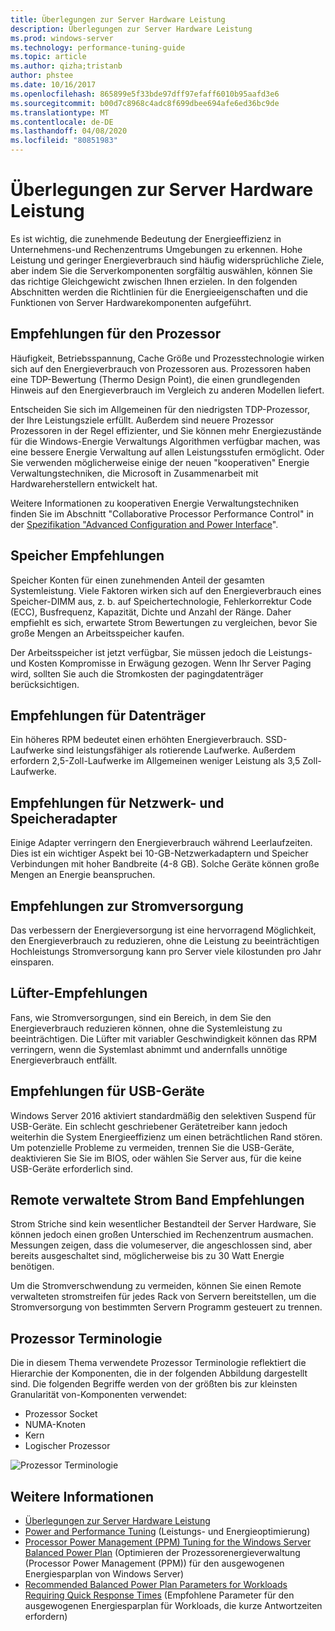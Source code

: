```yaml
---
title: Überlegungen zur Server Hardware Leistung
description: Überlegungen zur Server Hardware Leistung
ms.prod: windows-server
ms.technology: performance-tuning-guide
ms.topic: article
ms.author: qizha;tristanb
author: phstee
ms.date: 10/16/2017
ms.openlocfilehash: 865899e5f33bde97dff97efaff6010b95aafd3e6
ms.sourcegitcommit: b00d7c8968c4adc8f699dbee694afe6ed36bc9de
ms.translationtype: MT
ms.contentlocale: de-DE
ms.lasthandoff: 04/08/2020
ms.locfileid: "80851983"
---
```

# <a name="server-hardware-power-considerations"></a>Überlegungen zur Server Hardware Leistung

Es ist wichtig, die zunehmende Bedeutung der Energieeffizienz in Unternehmens-und Rechenzentrums Umgebungen zu erkennen. Hohe Leistung und geringer Energieverbrauch sind häufig widersprüchliche Ziele, aber indem Sie die Serverkomponenten sorgfältig auswählen, können Sie das richtige Gleichgewicht zwischen Ihnen erzielen. In den folgenden Abschnitten werden die Richtlinien für die Energieeigenschaften und die Funktionen von Server Hardwarekomponenten aufgeführt.

## <a name="processor-recommendations"></a>Empfehlungen für den Prozessor

Häufigkeit, Betriebsspannung, Cache Größe und Prozesstechnologie wirken sich auf den Energieverbrauch von Prozessoren aus. Prozessoren haben eine TDP-Bewertung (Thermo Design Point), die einen grundlegenden Hinweis auf den Energieverbrauch im Vergleich zu anderen Modellen liefert.

Entscheiden Sie sich im Allgemeinen für den niedrigsten TDP-Prozessor, der Ihre Leistungsziele erfüllt. Außerdem sind neuere Prozessor Prozessoren in der Regel effizienter, und Sie können mehr Energiezustände für die Windows-Energie Verwaltungs Algorithmen verfügbar machen, was eine bessere Energie Verwaltung auf allen Leistungsstufen ermöglicht. Oder Sie verwenden möglicherweise einige der neuen "kooperativen" Energie Verwaltungstechniken, die Microsoft in Zusammenarbeit mit Hardwareherstellern entwickelt hat.

Weitere Informationen zu kooperativen Energie Verwaltungstechniken finden Sie im Abschnitt "Collaborative Processor Performance Control" in der [Spezifikation "Advanced Configuration and Power Interface](http://www.uefi.org/sites/default/files/resources/ACPI_5_1release.pdf)".


## <a name="memory-recommendations"></a>Speicher Empfehlungen
Speicher Konten für einen zunehmenden Anteil der gesamten Systemleistung. Viele Faktoren wirken sich auf den Energieverbrauch eines Speicher-DIMM aus, z. b. auf Speichertechnologie, Fehlerkorrektur Code (ECC), Busfrequenz, Kapazität, Dichte und Anzahl der Ränge. Daher empfiehlt es sich, erwartete Strom Bewertungen zu vergleichen, bevor Sie große Mengen an Arbeitsspeicher kaufen.

Der Arbeitsspeicher ist jetzt verfügbar, Sie müssen jedoch die Leistungs-und Kosten Kompromisse in Erwägung gezogen. Wenn Ihr Server Paging wird, sollten Sie auch die Stromkosten der pagingdatenträger berücksichtigen.


## <a name="disks-recommendations"></a>Empfehlungen für Datenträger
Ein höheres RPM bedeutet einen erhöhten Energieverbrauch. SSD-Laufwerke sind leistungsfähiger als rotierende Laufwerke. Außerdem erfordern 2,5-Zoll-Laufwerke im Allgemeinen weniger Leistung als 3,5 Zoll-Laufwerke.

## <a name="network-and-storage-adapter-recommendations"></a>Empfehlungen für Netzwerk- und Speicheradapter
Einige Adapter verringern den Energieverbrauch während Leerlaufzeiten. Dies ist ein wichtiger Aspekt bei 10-GB-Netzwerkadaptern und Speicher Verbindungen mit hoher Bandbreite (4-8 GB). Solche Geräte können große Mengen an Energie beanspruchen.


## <a name="power-supply-recommendations"></a>Empfehlungen zur Stromversorgung
Das verbessern der Energieversorgung ist eine hervorragend Möglichkeit, den Energieverbrauch zu reduzieren, ohne die Leistung zu beeinträchtigen Hochleistungs Stromversorgung kann pro Server viele kilostunden pro Jahr einsparen.


## <a name="fan-recommendations"></a>Lüfter-Empfehlungen
Fans, wie Stromversorgungen, sind ein Bereich, in dem Sie den Energieverbrauch reduzieren können, ohne die Systemleistung zu beeinträchtigen. Die Lüfter mit variabler Geschwindigkeit können das RPM verringern, wenn die Systemlast abnimmt und andernfalls unnötige Energieverbrauch entfällt.


## <a name="usb-devices-recommendations"></a>Empfehlungen für USB-Geräte
Windows Server 2016 aktiviert standardmäßig den selektiven Suspend für USB-Geräte. Ein schlecht geschriebener Gerätetreiber kann jedoch weiterhin die System Energieeffizienz um einen beträchtlichen Rand stören. Um potenzielle Probleme zu vermeiden, trennen Sie die USB-Geräte, deaktivieren Sie Sie im BIOS, oder wählen Sie Server aus, für die keine USB-Geräte erforderlich sind.


## <a name="remotely-managed-power-strip-recommendations"></a>Remote verwaltete Strom Band Empfehlungen
Strom Striche sind kein wesentlicher Bestandteil der Server Hardware, Sie können jedoch einen großen Unterschied im Rechenzentrum ausmachen. Messungen zeigen, dass die volumeserver, die angeschlossen sind, aber bereits ausgeschaltet sind, möglicherweise bis zu 30 Watt Energie benötigen.

Um die Stromverschwendung zu vermeiden, können Sie einen Remote verwalteten stromstreifen für jedes Rack von Servern bereitstellen, um die Stromversorgung von bestimmten Servern Programm gesteuert zu trennen.

## <a name="processor-terminology"></a>Prozessor Terminologie
Die in diesem Thema verwendete Prozessor Terminologie reflektiert die Hierarchie der Komponenten, die in der folgenden Abbildung dargestellt sind. Die folgenden Begriffe werden von der größten bis zur kleinsten Granularität von-Komponenten verwendet:

-   Prozessor Socket
-   NUMA-Knoten
-   Kern
-   Logischer Prozessor

![Prozessor Terminologie](../media/perftune-guide-figure-1.png)

## <a name="see-also"></a>Weitere Informationen
- [Überlegungen zur Server Hardware Leistung](index.md)
- [Power and Performance Tuning](power/power-performance-tuning.md) (Leistungs- und Energieoptimierung)
- [Processor Power Management (PPM) Tuning for the Windows Server Balanced Power Plan](power/processor-power-management-tuning.md) (Optimieren der Prozessorenergieverwaltung (Processor Power Management (PPM)) für den ausgewogenen Energiesparplan von Windows Server)
- [Recommended Balanced Power Plan Parameters for Workloads Requiring Quick Response Times](power/recommended-balanced-plan-parameters.md) (Empfohlene Parameter für den ausgewogenen Energiesparplan für Workloads, die kurze Antwortzeiten erfordern)

